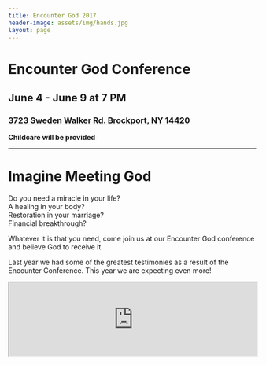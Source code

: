 ```yaml
---
title: Encounter God 2017
header-image: assets/img/hands.jpg
layout: page
---
```


<div class="container text-center">
    <div class="row justify-content-center">
        <div class="col-sm-8 col-sm-offset-2">
            <h1>Encounter God Conference</h1>
            <h2>June 4 - June 9 at 7 PM</h2>
            <h3><a target="_blank" class="editable" href="https://www.google.com/maps/place/River+Rochester/@43.2246189,-77.8906375,15z/data=!4m2!3m1!1s0x0:0xd881d75c1eba2525?sa=X&ved=0ahUKEwiAu_6klonMAhXERyYKHZDeA3YQ_BIIbTAP"><i class="fa fa-map-marker fa-3x"></i> 3723 Sweden Walker Rd. Brockport, NY 14420</a></h3>
            <p><strong>Childcare will be provided</strong></p>
            <hr>
            <h1>Imagine Meeting God</h1>
            <p>Do you need a miracle in your life?<br>
            A healing in your body?<br>
            Restoration in your marriage?<br>
            Financial breakthrough?</p>
            <p>
            Whatever it is that you need, come join us at our Encounter God conference and believe God to receive it.</p>
            <p>Last year we had some of the greatest testimonies as a result of the Encounter Conference. This year we are expecting even more! </p>
        </div>
    </div>
</div>


<div class="row justify-content-center">
    <div class="col-sm-10">
        <div class="iframe-container iframe-container-16x9">
            <iframe width="100%" src='https://www.youtube.com/embed/_ctdIvywYaU?autoplay=0&showinfo=0&autohide=1'></iframe>
        </div>
    </div>
</div>
